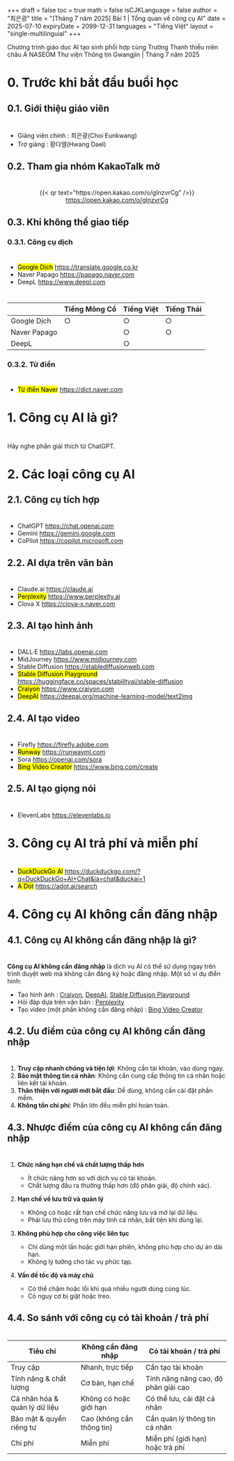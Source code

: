 +++
draft = false
toc = true
math = false
isCJKLanguage = false
author = "최은광"
title = "[Tháng 7 năm 2025] Bài 1 | Tổng quan về công cụ AI"
date = 2025-07-10
expiryDate = 2099-12-31
languages = "Tiếng Việt"
layout = "single-multilinguial"
+++

Chương trình giáo dục AI tạo sinh phối hợp cùng Trường Thanh thiếu niên châu Á NASEOM
Thư viện Thông tin Gwangjin | Tháng 7 năm 2025

<!--more--> 

# 0. Trước khi bắt đầu buổi học

## 0.1. Giới thiệu giáo viên

#

- Giảng viên chính : 최은광(Choi Eunkwang)
- Trợ giảng : 황다엘(Hwang Dael)

## 0.2. Tham gia nhóm KakaoTalk mở

#

<center>
{{< qr text="https://open.kakao.com/o/gInzvrCg" />}}
<a href="https://open.kakao.com/o/gInzvrCg" target="_blank" rel="noopener noreferrer">https://open.kakao.com/o/gInzvrCg</a>
</center>

## 0.3. Khi không thể giao tiếp

### 0.3.1. Công cụ dịch

#

- <mark>Google Dịch</mark> https://translate.google.co.kr
- Naver Papago https://papago.naver.com
- DeepL https://www.deepl.com

#

|               	| Tiếng Mông Cổ 	| Tiếng Việt 	| Tiếng Thái 	|
|---------------	|--------	|----------	|--------	|
| Google Dịch     	|    ○   	|     ○    	|    ○   	|
| Naver Papago 	|        	|     ○    	|    ○   	|
| DeepL   	|        	|     ○    	|        	|

### 0.3.2. Từ điển

#

- <mark>Từ điển Naver</mark> https://dict.naver.com

# 1. Công cụ AI là gì?

#

Hãy nghe phần giải thích từ ChatGPT.

# 2. Các loại công cụ AI

## 2.1. Công cụ tích hợp 

#

- ChatGPT https://chat.openai.com
- Gemini https://gemini.google.com
- CoPilot https://copilot.microsoft.com

## 2.2. AI dựa trên văn bản

#

- Claude.ai https://claude.ai
- <mark>Perplexity</mark> https://www.perplexity.ai
- Clova X https://clova-x.naver.com

## 2.3. AI tạo hình ảnh

#

- DALL·E https://labs.openai.com
- MidJourney https://www.midjourney.com
- Stable Diffusion https://stablediffusionweb.com
- <mark>Stable Diffusion Playground</mark> https://huggingface.co/spaces/stabilityai/stable-diffusion
- <mark>Craiyon</mark> https://www.craiyon.com
- <mark>DeepAI</mark> https://deepai.org/machine-learning-model/text2img

## 2.4. AI tạo video

#

- Firefly https://firefly.adobe.com
- <mark>Runway</mark> https://runwayml.com
- Sora https://openai.com/sora
- <mark>Bing Video Creator</mark> https://www.bing.com/create

## 2.5. AI tạo giọng nói

#

- ElevenLabs https://elevenlabs.io

# 3. Công cụ AI trả phí và miễn phí

#

- <mark>DuckDuckGo AI</mark> https://duckduckgo.com/?q=DuckDuckGo+AI+Chat&ia=chat&duckai=1
- <mark>A Dot</mark> https://adot.ai/search

# 4. Công cụ AI không cần đăng nhập

## 4.1. Công cụ AI không cần đăng nhập là gì?

#

**Công cụ AI không cần đăng nhập** là dịch vụ AI có thể sử dụng ngay trên trình duyệt web mà không cần đăng ký hoặc đăng nhập. Một số ví dụ điển hình:

- Tạo hình ảnh : [Craiyon](https://www.craiyon.com/), [DeepAI](https://deepai.org/), [Stable Diffusion Playground](https://huggingface.co/spaces/stabilityai/stable-diffusion)
- Hỏi đáp dựa trên văn bản : [Perplexity](https://www.perplexity.ai/)
- Tạo video (một phần không cần đăng nhập) : [Bing Video Creator](https://www.bing.com/create)

## 4.2. Ưu điểm của công cụ AI không cần đăng nhập

#

1. **Truy cập nhanh chóng và tiện lợi**: Không cần tài khoản, vào dùng ngay.
2. **Bảo mật thông tin cá nhân**: Không cần cung cấp thông tin cá nhân hoặc liên kết tài khoản.
3. **Thân thiện với người mới bắt đầu**: Dễ dùng, không cần cài đặt phần mềm.
4. **Không tốn chi phí**: Phần lớn đều miễn phí hoàn toàn.  

## 4.3. Nhược điểm của công cụ AI không cần đăng nhập

#

1. **Chức năng hạn chế và chất lượng thấp hơn**
   * Ít chức năng hơn so với dịch vụ có tài khoản.
   * Chất lượng đầu ra thường thấp hơn (độ phân giải, độ chính xác).

1. **Hạn chế về lưu trữ và quản lý**
   * Không có hoặc rất hạn chế chức năng lưu và mở lại dữ liệu.
   * Phải lưu thủ công trên máy tính cá nhân, bất tiện khi dùng lại.

1. **Không phù hợp cho công việc liên tục**
   * Chỉ dùng một lần hoặc giới hạn phiên, không phù hợp cho dự án dài hạn.
   * Không lý tưởng cho tác vụ phức tạp.

1. **Vấn đề tốc độ và máy chủ**
   * Có thể chậm hoặc lỗi khi quá nhiều người dùng cùng lúc.
   * Có nguy cơ bị giật hoặc treo.


## 4.4. So sánh với công cụ có tài khoản / trả phí

#

| Tiêu chí                      | Không cần đăng nhập       | Có tài khoản / trả phí               |
| ----------------------------- | ------------------------- | ------------------------------------ |
| Truy cập                      | Nhanh, trực tiếp          | Cần tạo tài khoản                    |
| Tính năng & chất lượng        | Cơ bản, hạn chế           | Tính năng nâng cao, độ phân giải cao |
| Cá nhân hóa & quản lý dữ liệu | Không có hoặc giới hạn    | Có thể lưu, cài đặt cá nhân          |
| Bảo mật & quyền riêng tư      | Cao (không cần thông tin) | Cần quản lý thông tin cá nhân        |
| Chi phí                       | Miễn phí                  | Miễn phí (giới hạn) hoặc trả phí     |
